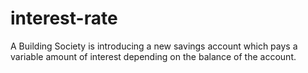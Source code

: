 # interest-rate
A Building Society is introducing a new savings account which pays a variable amount of interest depending on the balance of the account.
